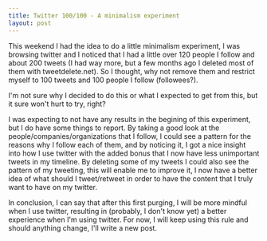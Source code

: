 ```yaml
---
title: Twitter 100/100 - A minimalism experiment
layout: post
---
```


This weekend I had the idea to do a little minimalism experiment, I was
browsing twitter and I noticed that I had a little over 120 people I follow
and about 200 tweets (I had way more, but a few months ago I deleted most of
them with tweetdelete.net). So I thought, why not remove them and restrict
myself to 100 tweets and 100 people I follow (followees?).

I'm not sure why I decided to do this or what I expected to get from this, but
it sure won't hurt to try, right?

I was expecting to not have any results in the begining of this experiment, but
I do have some things to report. By taking a good look at the
people/companies/organizations that I follow, I could see a pattern for the
reasons why I follow each of them, and by noticing it, I got a nice insight
into how I use twitter with the added bonus that I now have less unimportant
tweets in my timeline. By deleting some of my tweets I could also see the
pattern of my tweeting, this will enable me to improve it, I now have a better
idea of what should I tweet/retweet in order to have the content that I truly
want to have on my twitter.

In conclusion, I can say that after this first purging, I will be more mindful
when I use twitter, resulting in (probably, I don't know yet) a better
experience when I'm using twitter. For now, I will keep using this rule and
should anything change, I'll write a new post.

